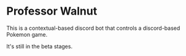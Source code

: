 # Professor Walnut

This is a contextual-based discord bot that controls a discord-based Pokemon game.

It's still in the beta stages.